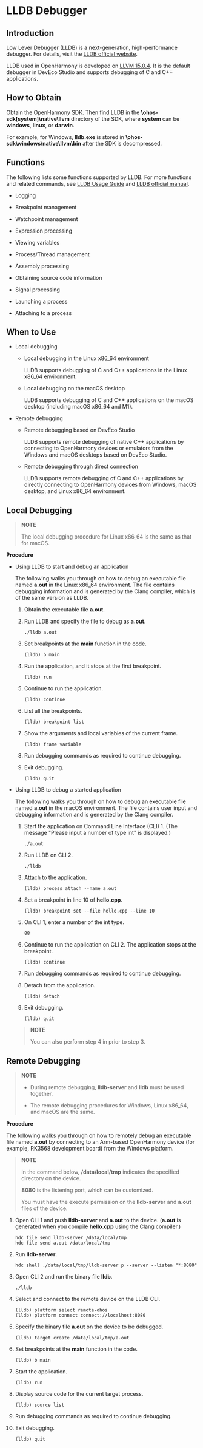 # LLDB Debugger


## Introduction

Low Lever Debugger (LLDB) is a next-generation, high-performance debugger. For details, visit the [LLDB official website](https://lldb.llvm.org/).

LLDB used in OpenHarmony is developed on [LLVM 15.0.4](https://github.com/llvm/llvm-project/releases/tag/llvmorg-15.0.4). It is the default debugger in DevEco Studio and supports debugging of C and C++ applications.


## How to Obtain

Obtain the OpenHarmony SDK. Then find LLDB in the **\ohos-sdk\[system]\native\llvm** directory of the SDK, where **system** can be **windows**, **linux**, or **darwin**.

For example, for Windows, **lldb.exe** is stored in **\ohos-sdk\windows\native\llvm\bin** after the SDK is decompressed.


## Functions

The following lists some functions supported by LLDB. For more functions and related commands, see [LLDB Usage Guide](https://gitee.com/openharmony/third_party_llvm-project/blob/master/lldb/README.md) and [LLDB official manual](https://lldb.llvm.org).

- Logging

- Breakpoint management

- Watchpoint management

- Expression processing

- Viewing variables

- Process/Thread management

- Assembly processing

- Obtaining source code information

- Signal processing

- Launching a process

- Attaching to a process


## When to Use

- Local debugging
  - Local debugging in the Linux x86_64 environment

     LLDB supports debugging of C and C++ applications in the Linux x86_64 environment.
  - Local debugging on the macOS desktop

     LLDB supports debugging of C and C++ applications on the macOS desktop (including macOS x86_64 and M1).

- Remote debugging
  - Remote debugging based on DevEco Studio

     LLDB supports remote debugging of native C++ applications by connecting to OpenHarmony devices or emulators from the Windows and macOS desktops based on DevEco Studio.
  - Remote debugging through direct connection

     LLDB supports remote debugging of C and C++ applications by directly connecting to OpenHarmony devices from Windows, macOS desktop, and Linux x86_64 environment.


## Local Debugging

> **NOTE**
>
> The local debugging procedure for Linux x86_64 is the same as that for macOS.

**Procedure**

- Using LLDB to start and debug an application

  The following walks you through on how to debug an executable file named **a.out** in the Linux x86_64 environment. The file contains debugging information and is generated by the Clang compiler, which is of the same version as LLDB.

  1. Obtain the executable file **a.out**.
  2. Run LLDB and specify the file to debug as **a.out**.

      ```lldb
      ./lldb a.out
      ```
  3. Set breakpoints at the **main** function in the code.

      ```lldb
      (lldb) b main
      ```
  4. Run the application, and it stops at the first breakpoint.

      ```lldb
      (lldb) run
      ```
  5. Continue to run the application.

      ```lldb
      (lldb) continue
      ```
  6. List all the breakpoints.

      ```lldb
      (lldb) breakpoint list
      ```
  7. Show the arguments and local variables of the current frame.

      ```lldb
      (lldb) frame variable
      ```
  8. Run debugging commands as required to continue debugging.
  9. Exit debugging.

      ```lldb
      (lldb) quit
      ```

- Using LLDB to debug a started application

  The following walks you through on how to debug an executable file named **a.out** in the macOS environment. The file contains user input and debugging information and is generated by the Clang compiler. 

  1. Start the application on Command Line Interface (CLI) 1. (The message "Please input a number of type int" is displayed.)

      ```shell
      ./a.out
      ```
  2. Run LLDB on CLI 2.

      ```shell
      ./lldb
      ```
  3. Attach to the application.

      ```lldb
      (lldb) process attach --name a.out
      ```
  4. Set a breakpoint in line 10 of **hello.cpp**.

      ```lldb
      (lldb) breakpoint set --file hello.cpp --line 10
      ```
  5. On CLI 1, enter a number of the int type.

      ```shell
      88
      ```
  6. Continue to run the application on CLI 2. The application stops at the breakpoint.

      ```lldb
      (lldb) continue
      ```
  7. Run debugging commands as required to continue debugging.
  8. Detach from the application.

      ```lldb
      (lldb) detach
      ```
  9. Exit debugging.

      ```lldb
      (lldb) quit
      ```

  > **NOTE**
  >
  > You can also perform step 4 in prior to step 3.


## Remote Debugging

> **NOTE**
> - During remote debugging, **lldb-server** and **lldb** must be used together.
> 
> - The remote debugging procedures for Windows, Linux x86_64, and macOS are the same.

**Procedure**

The following walks you through on how to remotely debug an executable file named **a.out** by connecting to an Arm-based OpenHarmony device (for example, RK3568 development board) from the Windows platform.

> **NOTE**
>
> In the command below, **/data/local/tmp** indicates the specified directory on the device.
>
> **8080** is the listening port, which can be customized.
>
> You must have the execute permission on the **lldb-server** and **a.out** files of the device.

1. Open CLI 1 and push **lldb-server** and **a.out** to the device. (**a.out** is generated when you compile **hello.cpp** using the Clang compiler.)

   ```shell
   hdc file send lldb-server /data/local/tmp
   hdc file send a.out /data/local/tmp
   ```

2. Run **lldb-server**.

   ```shell
   hdc shell ./data/local/tmp/lldb-server p --server --listen "*:8080"
   ```

3. Open CLI 2 and run the binary file **lldb**.

   ```shell
   ./lldb
   ```

4. Select and connect to the remote device on the LLDB CLI.

   ```lldb
   (lldb) platform select remote-ohos
   (lldb) platform connect connect://localhost:8080 
   ```

5. Specify the binary file **a.out** on the device to be debugged.

   ```lldb
   (lldb) target create /data/local/tmp/a.out
   ```

6. Set breakpoints at the **main** function in the code.

   ```lldb
   (lldb) b main
   ```

7. Start the application.

   ```lldb
   (lldb) run
   ```

8. Display source code for the current target process.

   ```lldb
   (lldb) source list
   ```

9. Run debugging commands as required to continue debugging.

10. Exit debugging.

    ```lldb
    (lldb) quit
    ```

